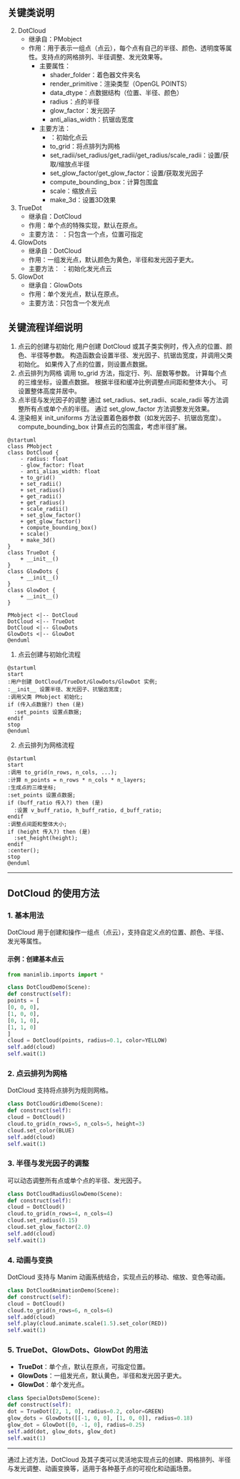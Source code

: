 ## 关键类说明
2. DotCloud
   - 继承自：PMobject
   - 作用：用于表示一组点（点云），每个点有自己的半径、颜色、透明度等属性。支持点的网格排列、半径调整、发光效果等。
     - 主要属性：
       - shader_folder：着色器文件夹名
       - render_primitive：渲染类型（OpenGL POINTS）
       - data_dtype：点数据结构（位置、半径、颜色）
       - radius：点的半径
       - glow_factor：发光因子
       - anti_alias_width：抗锯齿宽度
     - 主要方法：
       - ：初始化点云
       - to_grid：将点排列为网格
       - set_radii/set_radius/get_radii/get_radius/scale_radii：设置/获取/缩放点半径
       - set_glow_factor/get_glow_factor：设置/获取发光因子
       - compute_bounding_box：计算包围盒
       - scale：缩放点云
       - make_3d：设置3D效果
2. TrueDot
   - 继承自：DotCloud
   - 作用：单个点的特殊实现，默认在原点。
   - 主要方法： ：只包含一个点，位置可指定
3. GlowDots
   - 继承自：DotCloud
   - 作用：一组发光点，默认颜色为黄色，半径和发光因子更大。
   - 主要方法： ：初始化发光点云
4. GlowDot
   - 继承自：GlowDots
   - 作用：单个发光点，默认在原点。
   - 主要方法：只包含一个发光点

## 关键流程详细说明
1. 点云的创建与初始化
   用户创建 DotCloud 或其子类实例时，传入点的位置、颜色、半径等参数。
   构造函数会设置半径、发光因子、抗锯齿宽度，并调用父类初始化。
   如果传入了点的位置，则设置点数据。
2. 点云排列为网格
   调用 to_grid 方法，指定行、列、层数等参数。
   计算每个点的三维坐标，设置点数据。
   根据半径和缓冲比例调整点间距和整体大小。
   可设置整体高度并居中。
3. 点半径与发光因子的调整
   通过 set_radius、set_radii、scale_radii 等方法调整所有点或单个点的半径。
   通过 set_glow_factor 方法调整发光效果。
4. 渲染相关
   init_uniforms 方法设置着色器参数（如发光因子、抗锯齿宽度）。
   compute_bounding_box 计算点云的包围盒，考虑半径扩展。

```plantuml
@startuml
class PMobject
class DotCloud {
    - radius: float
    - glow_factor: float
    - anti_alias_width: float
    + to_grid()
    + set_radii()
    + set_radius()
    + get_radii()
    + get_radius()
    + scale_radii()
    + set_glow_factor()
    + get_glow_factor()
    + compute_bounding_box()
    + scale()
    + make_3d()
}
class TrueDot {
    + __init__()
}
class GlowDots {
    + __init__()
}
class GlowDot {
    + __init__()
}

PMobject <|-- DotCloud
DotCloud <|-- TrueDot
DotCloud <|-- GlowDots
GlowDots <|-- GlowDot
@enduml
```
1. 点云创建与初始化流程
```plantuml
@startuml
start
:用户创建 DotCloud/TrueDot/GlowDots/GlowDot 实例;
:__init__ 设置半径、发光因子、抗锯齿宽度;
:调用父类 PMobject 初始化;
if (传入点数据?) then (是)
  :set_points 设置点数据;
endif
stop
@enduml
```
2. 点云排列为网格流程
```plantuml
@startuml
start
:调用 to_grid(n_rows, n_cols, ...);
:计算 n_points = n_rows * n_cols * n_layers;
:生成点的三维坐标;
:set_points 设置点数据;
if (buff_ratio 传入?) then (是)
  :设置 v_buff_ratio, h_buff_ratio, d_buff_ratio;
endif
:调整点间距和整体大小;
if (height 传入?) then (是)
  :set_height(height);
endif
:center();
stop
@enduml
```


---

## DotCloud 的使用方法

### 1. 基本用法

DotCloud 用于创建和操作一组点（点云），支持自定义点的位置、颜色、半径、发光等属性。

#### 示例：创建基本点云

````python
from manimlib.imports import *

class DotCloudDemo(Scene):
def construct(self):
points = [
[0, 0, 0],
[1, 0, 0],
[0, 1, 0],
[1, 1, 0]
]
cloud = DotCloud(points, radius=0.1, color=YELLOW)
self.add(cloud)
self.wait(1)
````

### 2. 点云排列为网格

DotCloud 支持将点排列为规则网格。

````python
class DotCloudGridDemo(Scene):
def construct(self):
cloud = DotCloud()
cloud.to_grid(n_rows=5, n_cols=5, height=3)
cloud.set_color(BLUE)
self.add(cloud)
self.wait(1)
````

### 3. 半径与发光因子的调整

可以动态调整所有点或单个点的半径、发光因子。

````python
class DotCloudRadiusGlowDemo(Scene):
def construct(self):
cloud = DotCloud()
cloud.to_grid(n_rows=4, n_cols=4)
cloud.set_radius(0.15)
cloud.set_glow_factor(2.0)
self.add(cloud)
self.wait(1)
````

### 4. 动画与变换

DotCloud 支持与 Manim 动画系统结合，实现点云的移动、缩放、变色等动画。

````python
class DotCloudAnimationDemo(Scene):
def construct(self):
cloud = DotCloud()
cloud.to_grid(n_rows=6, n_cols=6)
self.add(cloud)
self.play(cloud.animate.scale(1.5).set_color(RED))
self.wait(1)
````

### 5. TrueDot、GlowDots、GlowDot 的用法

- **TrueDot**：单个点，默认在原点，可指定位置。
- **GlowDots**：一组发光点，默认黄色，半径和发光因子更大。
- **GlowDot**：单个发光点。

````python
class SpecialDotsDemo(Scene):
def construct(self):
dot = TrueDot([2, 1, 0], radius=0.2, color=GREEN)
glow_dots = GlowDots([[-1, 0, 0], [1, 0, 0]], radius=0.18)
glow_dot = GlowDot([0, -1, 0], radius=0.25)
self.add(dot, glow_dots, glow_dot)
self.wait(1)
````

---

通过上述方法，DotCloud 及其子类可以灵活地实现点云的创建、网格排列、半径与发光调整、动画变换等，适用于各种基于点的可视化和动画场景。
